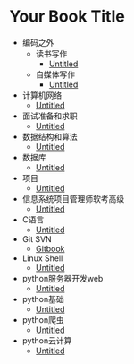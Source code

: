 # Your Book Title

- 编码之外
  - 读书写作
    * [Untitled](编码之外/读书写作/Untitled.md)
  - 自媒体写作
    * [Untitled](编码之外/自媒体写作/Untitled.md)
- 计算机网络
  * [Untitled](计算机网络/Untitled.md)
- 面试准备和求职
  * [Untitled](面试准备和求职/Untitled.md)
- 数据结构和算法
  * [Untitled](数据结构和算法/Untitled.md)
- 数据库
  * [Untitled](数据库/Untitled.md)
- 项目
  * [Untitled](项目/Untitled.md)
- 信息系统项目管理师软考高级
  * [Untitled](信息系统项目管理师软考高级/Untitled.md)
- C语言
  * [Untitled](C语言/Untitled.md)
- Git SVN
  * [Gitbook](git&SVN/gitbook.md)
- Linux Shell
  * [Untitled](Linux&shell/Untitled.md)
- python服务器开发web
  * [Untitled](python服务器开发web/Untitled.md)
- python基础
  * [Untitled](python基础/Untitled.md)
- python爬虫
  * [Untitled](python爬虫/Untitled.md)
- python云计算
  * [Untitled](python云计算/Untitled.md)

